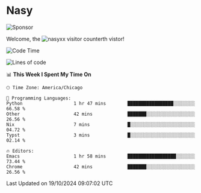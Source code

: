 # Nasy

<!--
<p align="center">
<img height="200" src="https://github-readme-stats.vercel.app/api?username=nasyxx&count_private=true&show_icons=true&theme=dracula&include_all_commits=true"/>
<img height="200" src="https://github-readme-stats.vercel.app/api/top-langs/?username=nasyxx&theme=dracula&hide=html,jupyter+notebook&count_private=true&show_icons=true"/>
</p>

  
----------------
-->

![Sponsor](https://img.shields.io/static/v1.svg?label=Sponsor&message=%E2%9D%A4&logo=GitHub&style=flat&color=pink)
 
Welcome, the ![nasyxx visitor counter](https://count.getloli.com/get/@nasyxx?theme=rule34)th vistor!
 
<!--START_SECTION:waka-->
![Code Time](http://img.shields.io/badge/Code%20Time-4%2C699%20hrs%2016%20mins-blue)

![Lines of code](https://img.shields.io/badge/From%20Hello%20World%20I%27ve%20Written-5.9%20million%20lines%20of%20code-blue)

📊 **This Week I Spent My Time On** 

```text
🕑︎ Time Zone: America/Chicago

💬 Programming Languages: 
Python                   1 hr 47 mins        █████████████████░░░░░░░░   66.58 % 
Other                    42 mins             ███████░░░░░░░░░░░░░░░░░░   26.56 % 
Nix                      7 mins              █░░░░░░░░░░░░░░░░░░░░░░░░   04.72 % 
Typst                    3 mins              █░░░░░░░░░░░░░░░░░░░░░░░░   02.14 % 

🔥 Editors: 
Emacs                    1 hr 58 mins        ██████████████████░░░░░░░   73.44 % 
Chrome                   42 mins             ███████░░░░░░░░░░░░░░░░░░   26.56 % 
```


 Last Updated on 19/10/2024 09:07:02 UTC
<!--END_SECTION:waka-->

<!-- ![visitors](https://visitor-badge.laobi.icu/badge?page_id=nasyxx.nasyxx) -->
